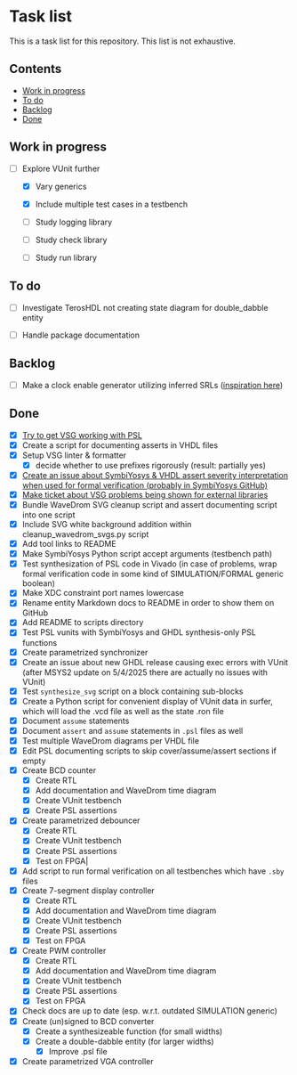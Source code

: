# Task list <!-- omit from toc -->

This is a task list for this repository. This list is not exhaustive.

## Contents <!-- omit from toc -->
- [Work in progress](#work-in-progress)
- [To do](#to-do)
- [Backlog](#backlog)
- [Done](#done)

## Work in progress

- [ ] Explore VUnit further
  - [x] Vary generics
  - [x] Include multiple test cases in a testbench
  - [ ] Study logging library
  - [ ] Study check library
  - [ ] Study run library


## To do

- [ ] Investigate TerosHDL not creating state diagram for double_dabble entity

- [ ] Handle package documentation 

## Backlog

- [ ] Make a clock enable generator utilizing inferred SRLs ([inspiration here](https://gist.github.com/Thraetaona/ba941e293d36d0f76db6b9f3476b823c))

## Done

- [x] [Try to get VSG working with PSL](https://github.com/jeremiah-c-leary/vhdl-style-guide/issues/1411)
- [x] Create a script for documenting asserts in VHDL files
- [x] Setup VSG linter & formatter
  - [x] decide whether to use prefixes rigorously (result: partially yes)
- [x] [Create an issue about SymbiYosys & VHDL assert severity interpretation when used for formal verification (probably in SymbiYosys GitHub)](https://github.com/YosysHQ/sby/issues/318)
- [x] [Make ticket about VSG problems being shown for external libraries](https://github.com/TerosTechnology/vscode-terosHDL/issues/748) 
- [x] Bundle WaveDrom SVG cleanup script and assert documenting script into one script
- [x] Include SVG white background addition within cleanup_wavedrom_svgs.py script
- [x] Add tool links to README
- [x] Make SymbiYosys Python script accept arguments (testbench path)
- [x] Test synthesization of PSL code in Vivado (in case of problems, wrap formal verification code in some kind of SIMULATION/FORMAL generic boolean)
- [x] Make XDC constraint port names lowercase
- [x] Rename entity Markdown docs to README in order to show them on GitHub
- [x] Add README to scripts directory
- [x] Test PSL vunits with SymbiYosys and GHDL synthesis-only PSL functions
- [x] Create parametrized synchronizer
- [x] Create an issue about new GHDL release causing exec errors with VUnit (after MSYS2 update on 5/4/2025 there are actually no issues with VUnit)
- [x] Test `synthesize_svg` script on a block containing sub-blocks
- [x] Create a Python script for convenient display of VUnit data in surfer, which will load the .vcd file as well as the state .ron file
- [x] Document `assume` statements
- [x] Document `assert` and `assume` statements	in `.psl` files as well
- [x] Test multiple WaveDrom diagrams per VHDL file
- [x] Edit PSL documenting scripts to skip cover/assume/assert sections if empty
- [x] Create BCD counter
  - [x] Create RTL
  - [x] Add documentation and WaveDrom time diagram
  - [x] Create VUnit testbench
  - [x] Create PSL assertions
- [x] Create parametrized debouncer
  - [x] Create RTL
  - [x] Create VUnit testbench
  - [x] Create PSL assertions
  - [x] Test on FPGA|
- [x] Add script to run formal verification on all testbenches which have `.sby` files
- [x] Create 7-segment display controller
  - [x] Create RTL
  - [x] Add documentation and WaveDrom time diagram
  - [x] Create VUnit testbench
  - [x] Create PSL assertions
  - [x] Test on FPGA
- [x] Create PWM controller
  - [x] Create RTL
  - [x] Add documentation and WaveDrom time diagram
  - [x] Create VUnit testbench
  - [x] Create PSL assertions
  - [x] Test on FPGA
- [x] Check docs are up to date (esp. w.r.t. outdated SIMULATION generic)
- [x] Create (un)signed to BCD converter
  - [x] Create a synthesizeable function (for small widths)
  - [x] Create a double-dabble entity (for larger widths)
    - [x] Improve .psl file
- [x] Create parametrized VGA controller